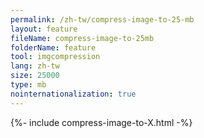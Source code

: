 ```yaml
---
permalink: /zh-tw/compress-image-to-25-mb
layout: feature
fileName: compress-image-to-25mb
folderName: feature
tool: imgcompression
lang: zh-tw
size: 25000
type: mb
nointernationalization: true
---
```

{%- include compress-image-to-X.html -%}       
